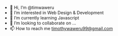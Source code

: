 - 👋 Hi, I’m @timwaweru
- 👀 I’m interested in Web Design & Development
- 🌱 I’m currently learning Javascript
- 💞️ I’m looking to collaborate on ...
- 📫 How to reach me timothywaweru99@gmail.com

<!---
timwaweru/timwaweru is a ✨ special ✨ repository because its `README.md` (this file) appears on your GitHub profile.
You can click the Preview link to take a look at your changes.
--->
